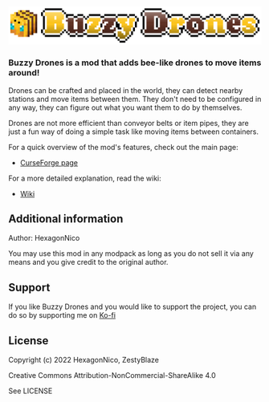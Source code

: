 
![Buzzy Drones](common/src/main/resources/BuzzyDrones.png)

### Buzzy Drones is a mod that adds bee-like drones to move items around!

Drones can be crafted and placed in the world, they can detect nearby stations and move items between them.
They don't need to be configured in any way, they can figure out what you want them to do by themselves.

Drones are not more efficient than conveyor belts or item pipes, they are just a fun way of doing a simple task like moving items between containers.

For a quick overview of the mod's features, check out the main page:

* [CurseForge page](https://www.curseforge.com/minecraft/mc-mods/buzzy-drones)

For a more detailed explanation, read the wiki:

* [Wiki](https://github.com/HexagonNico/BuzzyDrones/wiki)

## Additional information

Author: HexagonNico

You may use this mod in any modpack as long as you do not sell it via any means and you give credit to the original author.

## Support

If you like Buzzy Drones and you would like to support the project,
you can do so by supporting me on [Ko-fi](https://ko-fi.com/hexagonnico)

## License

Copyright (c) 2022 HexagonNico, ZestyBlaze

Creative Commons Attribution-NonCommercial-ShareAlike 4.0

See LICENSE

